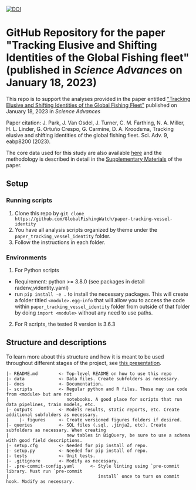 [![DOI](https://zenodo.org/badge/441320150.svg)](https://zenodo.org/badge/latestdoi/441320150)
# GitHub Repository for the paper "Tracking Elusive and Shifting Identities of the Global Fishing fleet" (published in _Science Advances_ on January 18, 2023)

This repo is to support the analyses provided in the paper entitled ["Tracking Elusive and Shifting Identities of the Global Fishing Fleet"](science.org/doi/10.1126/sciadv.abp8200) published on January 18, 2023 in _Science Advances_ 

Paper citation: J. Park, J. Van Osdel, J. Turner, C. M. Farthing, N. A. Miller, H. L. Linder, G. Ortuño Crespo, G. Carmine, D. A. Kroodsma, Tracking elusive and shifting identities of the global fishing fleet. Sci. Adv. 9, eabp8200 (2023).

The core data used for this study are also available [here](https://globalfishingwatch.org/data-download/datasets/public-vessel-identity:v20230118) and the methodology is described in detail in the [Supplementary Materials](https://drive.google.com/file/d/1H-Fd0JfB5eDEKxn-h7sxH0Ci3eSIGg3F/view?usp=share_link) of the paper.  

## Setup

### Running scripts

1. Clone this repo by `git clone https://github.com/GlobalFishingWatch/paper-tracking-vessel-identity` 
2. You have all analysis scripts organized by theme under the `paper_tracking_vessel_identity` folder.
3. Follow the instructions in each folder.

### Environments

1. For Python scripts
  * Requirement: python >= 3.8.0 (see packages in detail radenv_videntity.yaml)
  * run `pip install -e .` to install the necessary packages. This will create a folder titled `<module>.egg-info` that will allow you to access the code within `paper_tracking_vessel_identity` folder from outside of that folder by doing `import <module>` without any need to use paths.
2. For R scripts, the tested R version is 3.6.3 


## Structure and descriptions

To learn more about this structure and how it is meant to be used throughout different stages of the project, see [this presentation](https://docs.google.com/presentation/d/1E51s4VhcLzCwN_v_yeOpaGLtNEF5fcZanlO1lRsmGiw/edit?usp=sharing).

    |- README.md		<- Top-level README on how to use this repo
    |- data			    <- Data files. Create subfolders as necessary.
    |- docs			    <- Documentation.
    |- scripts		    <- Regular python and R files. These may use code from <module> but are not
    |				       notebooks. A good place for scripts that run data pipelines, train models, etc.
    |- outputs		    <- Models results, static reports, etc. Create  additional subfolders as necessary.
    |    |- figures	    <- Create versioned figures folders if desired.
    |- queries		    <- SQL files (.sql, .jinja2, etc). Create subfolders as necessary. When creating
    |				       new tables in BigQuery, be sure to use a schema with good field descriptions.
    |- setup.cfg		<- Needed for pip install of repo.
    |- setup.py		    <- Needed for pip install of repo.
    |- tests		    <- Unit tests.
    |- .gitignore	    <- Modify as necessary.
    |- .pre-commit-config.yaml	    <- Style linting using `pre-commit library. Must run `pre-commit
    |                                  install` once to turn on commit hook. Modify as necessary.
